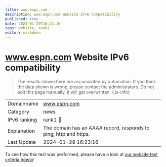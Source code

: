 ```yaml
---
title: www.espn.com
description: www.espn.com Website IPv6 compatibility
published: true
date: 2024-01-29T16:23:16
tags: website, rank1
editor: markdown
---
```


# www.espn.com Website IPv6 compatibility

> The results shown here are accumulated by automation. If you think the data shown is wrong, please contact the administrators. 
> Do not edit this page manually, it will get overwritten.
{.is-info}


|   |   |
| - | - |
| Domainname | www.espn.com
| Category | news |
| IPv6 ranking | rank1 :1st_place_medal: |
| Explanation | The domain has an AAAA record, responds to ping, http and https. |
| Last Update | 2024-01-29 16:23:16 |

To see how this test was performed, please have a look at [our website test criteria howto](/howto/testcriteria/website)!

